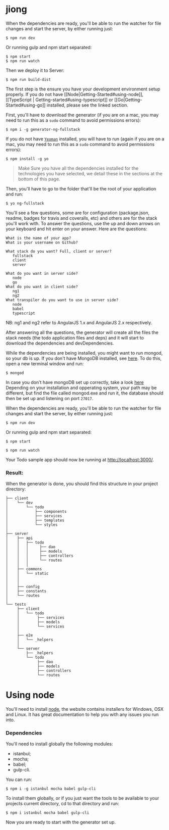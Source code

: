 # jiong


When the dependencies are ready, you'll be able to run the watcher for file changes and start the server, by either running just:
```shell
$ npm run dev
```
Or running gulp and npm start separated:
```shell
$ npm start
$ npm run watch
```

Then we deploy it to Server:
```shell
$ npm run build-dist
```



The first step is the ensure you have your development environment setup properly. If you do not have [[Node|Getting-Started#using-node]], [[TypeScript | Getting-started#using-typescript]] or [[Go|Getting-Started#using-go]] installed, please see the linked section. 

First, you'll have to download the generator (if you are on a mac, you may need to run this as a `sudo` command to avoid permissions errors):

```shell
$ npm i -g generator-ng-fullstack
```

If you do not have [`Yeoman`](http://yeoman.io/) installed, you will have to run (again if you are on a mac, you may need to run this as a `sudo` command to avoid permissions errors):

```shell
$ npm install -g yo
```

> Make Sure you have all the dependencies installed for the technologies you have selected, we detail these in the sections at the bottom of this page.

Then, you'll have to go to the folder that'll be the root of your application and run:

```shell
$ yo ng-fullstack
```

You'll see a few questions, some are for configuration (package.json, readme, badges for travis and coveralls, etc) and others are for the stack you'll work with. To answer the questions, use the up and down arrows on your keyboard and hit enter on your answer. Here are the questions:

    What is the name of your app?
    What is your username on Github?

    What stack do you want? Full, client or server?
       fullstack
       client
       server

    What do you want in server side?
       node
       go
    What do you want in client side?
       ng1
       ng2
    What transpiler do you want to use in server side?
       node
       babel
       typescript

NB: ng1 and ng2 refer to AngularJS 1.x and AngularJS 2.x respectively.

After answering all the questions, the generator will create all the files the stack needs (the todo application files and deps) and it will start to download the dependencies and devDependencies.

While the dependencies are being installed, you might want to run mongod, so your db is up. If you don't have MongoDB installed, see [here](https://www.mongodb.org/). To do this, open a new terminal window and run:

```shell
$ mongod
```

In case you don't have mongoDB set up correctly, take a look [here](https://docs.mongodb.org/manual/tutorial/install-mongodb-on-windows/)
Depending on your installation and opperating system, your path may be different, but find the file called mongod.exe and run it, the database should then be set up and listening on port `27017`.

When the dependencies are ready, you'll be able to run the watcher for file changes and start the server, by either running just: 

```shell 
$ npm run dev
```

Or running gulp and npm start separated:

```shell
$ npm start
```

```shell
$ npm run watch
```

Your Todo sample app should now be running at [http://localhost:3000/](http://localhost:3000/).


### Result:
When the generator is done, you should find this structure in your project directory:

```
├── client
│    └── dev
│        └── todo 
│            ├── components 
│            ├── services
│            ├── templates
│            └── styles
│
├── server
│    ├── api
│    │   ├── todo
│    │   │     ├── dao
│    │   │     ├── models
│    │   │     ├── controllers
│    │   │     └── routes
│    │   │
│    ├── commons  
│    │   └── static 
│    │    
│    │
│    ├── config   
│    ├── constants
│    └── routes
│    
└── tests
     ├── client    
     │   └── todo
     │        ├── services
     │        ├── models
     │        └── services
     │   
     ├── e2e
     │   └── _helpers
     │   
     └── server
         ├── _helpers
         └── todo
              ├── dao
              ├── models
              ├── controllers
              └── routes

```

# Using node

You'll need to install [node](https://github.com/nodejs/node), the website contains installers for Windows, OSX and Linux. It has great documentation to help you with any issues you run into.

### Dependencies

You'll need to install globally the following modules:

- istanbul;
- mocha;
- babel;
- gulp-cli.

You can run:

    $ npm i -g istanbul mocha babel gulp-cli

To install them globally, or if you just want the tools to be available to your projects current directory, cd to that directory and run:

    $ npm i istanbul mocha babel gulp-cli

Now you are ready to start with the generator set up.
